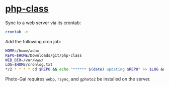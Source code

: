# [php-class](http://howtoterminal.com/php-class)
Sync to a web server via its crontab:
```sh
crontab -e
```
Add the following cron job:
```sh
HOME=/home/adam
REPO=$HOME/Downloads/git/php-class
WEB_DIR=/var/www/
LOG=$HOME/cronlog.txt
*/2 * * * * cd $REPO && echo "****** $(date) updating $REPO" >> $LOG && git pull >> $LOG && rsync -ruv --cvs-exclude $REPO $WEB_DIR && echo "update successful">> $LOG > /dev/null
```

Photo-Gal requires `webp`, `rsync`, and `gphoto2` be installed on the server.
